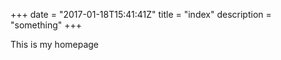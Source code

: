 +++
date = "2017-01-18T15:41:41Z"
title = "index"
description = "something"
+++

This is my homepage